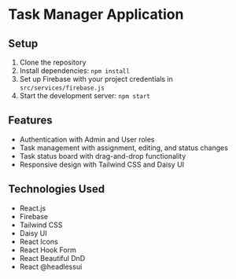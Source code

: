 # Task Manager Application

## Setup

1. Clone the repository
2. Install dependencies: `npm install`
3. Set up Firebase with your project credentials in `src/services/firebase.js`
4. Start the development server: `npm start`

## Features

- Authentication with Admin and User roles
- Task management with assignment, editing, and status changes
- Task status board with drag-and-drop functionality
- Responsive design with Tailwind CSS and Daisy UI 

## Technologies Used

- React.js
- Firebase
- Tailwind CSS
- Daisy UI
- React Icons
- React Hook Form
- React Beautiful DnD
- React @headlessui
